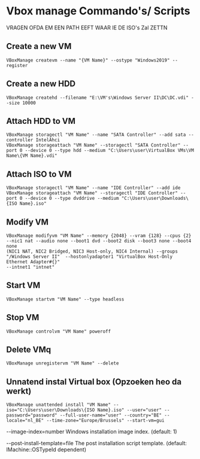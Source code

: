 # Vbox manage Commando's/ Scripts

VRAGEN OFDA EM EEN PATH EEFT WAAR IE DE ISO's Zal ZETTN


## Create a new VM

    VBoxManage createvm --name "{VM Name}" --ostype "Windows2019" --register

## Create a new HDD
    
    VBoxManage createhd --filename "E:\VM's\Windows Server II\DC\DC.vdi" --size 10000

## Attach HDD to VM
    
    VBoxManage storagectl "VM Name" --name "SATA Controller" --add sata --controller IntelAhci
    VBoxManage storageattach "VM Name" --storagectl "SATA Controller" --port 0 --device 0 --type hdd --medium "C:\Users\user\VirtualBox VMs\VM Name\{VM Name}.vdi"

## Attach ISO to VM
        
    VBoxManage storagectl "VM Name" --name "IDE Controller" --add ide
    VBoxManage storageattach "VM Name" --storagectl "IDE Controller" --port 0 --device 0 --type dvddrive --medium "C:\Users\user\Downloads\{ISO Name}.iso"

## Modify VM
        
    VBoxManage modifyvm "VM Name" --memory {2048} --vram {128} --cpus {2} --nic1 nat --audio none --boot1 dvd --boot2 disk --boot3 none --boot4 none 
    (NIC1 NAT, NIC2 Bridged, NIC3 Host-only, NIC4 Internal) --groups "/Windows Server II"  --hostonlyadapter1 "VirtualBox Host-Only Ethernet Adapter#{}"
    --intnet1 "intnet"

## Start VM
    
    VBoxManage startvm "VM Name" --type headless

## Stop VM
        
    VBoxManage controlvm "VM Name" poweroff

## Delete VMq
    
    VBoxManage unregistervm "VM Name" --delete

## Unnatend instal Virtual box (Opzoeken heo da werkt)

    VBoxManage unattended install "VM Name" --iso="C:\Users\user\Downloads\{ISO Name}.iso" --user="user" --password="password" --full-user-name="user" --country="BE" --locale="nl_BE" --time-zone="Europe/Brussels" --start-vm=gui
    

--image-index=number
Windows installation image index. (default: 1)

--post-install-template=file
The post installation script template. (default: IMachine::OSTypeId dependent)